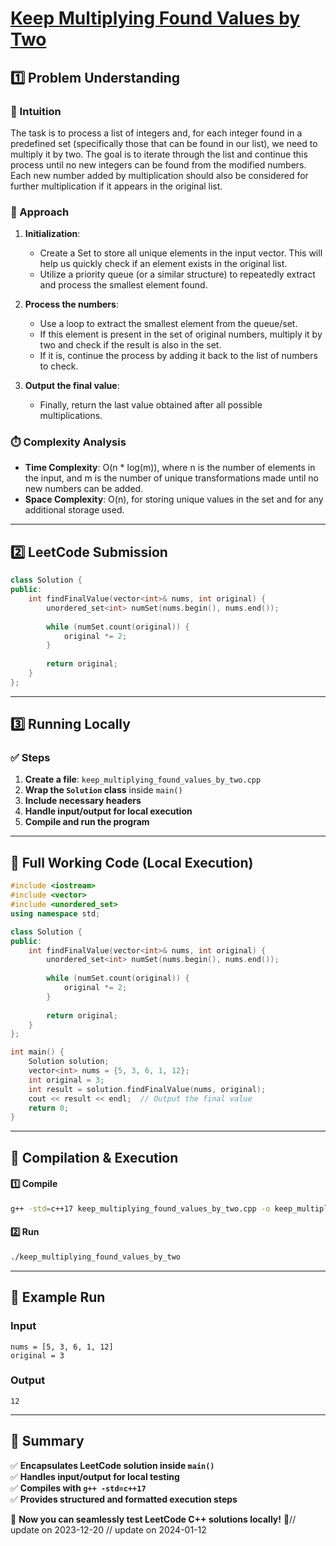 # **[Keep Multiplying Found Values by Two](https://leetcode.com/problems/keep-multiplying-found-values-by-two/description/)**  

## **1️⃣ Problem Understanding**  
### **📌 Intuition**  
The task is to process a list of integers and, for each integer found in a predefined set (specifically those that can be found in our list), we need to multiply it by two. The goal is to iterate through the list and continue this process until no new integers can be found from the modified numbers. Each new number added by multiplication should also be considered for further multiplication if it appears in the original list.

### **🚀 Approach**  
1. **Initialization**: 
   - Create a Set to store all unique elements in the input vector. This will help us quickly check if an element exists in the original list.
   - Utilize a priority queue (or a similar structure) to repeatedly extract and process the smallest element found.

2. **Process the numbers**:
   - Use a loop to extract the smallest element from the queue/set. 
   - If this element is present in the set of original numbers, multiply it by two and check if the result is also in the set.
   - If it is, continue the process by adding it back to the list of numbers to check. 

3. **Output the final value**: 
   - Finally, return the last value obtained after all possible multiplications.

### **⏱️ Complexity Analysis**  
- **Time Complexity**: O(n * log(m)), where n is the number of elements in the input, and m is the number of unique transformations made until no new numbers can be added.
- **Space Complexity**: O(n), for storing unique values in the set and for any additional storage used.

---  

## **2️⃣ LeetCode Submission**  
```cpp
class Solution {
public:
    int findFinalValue(vector<int>& nums, int original) {
        unordered_set<int> numSet(nums.begin(), nums.end());
        
        while (numSet.count(original)) {
            original *= 2;
        }
        
        return original;
    }
};
```  

---  

## **3️⃣ Running Locally**  
### **✅ Steps**  
1. **Create a file**: `keep_multiplying_found_values_by_two.cpp`  
2. **Wrap the `Solution` class** inside `main()`  
3. **Include necessary headers**  
4. **Handle input/output for local execution**  
5. **Compile and run the program**  

---  

## **📝 Full Working Code (Local Execution)**  
```cpp
#include <iostream>
#include <vector>
#include <unordered_set>
using namespace std;

class Solution {
public:
    int findFinalValue(vector<int>& nums, int original) {
        unordered_set<int> numSet(nums.begin(), nums.end());
        
        while (numSet.count(original)) {
            original *= 2;
        }
        
        return original;
    }
};

int main() {
    Solution solution;
    vector<int> nums = {5, 3, 6, 1, 12};
    int original = 3;
    int result = solution.findFinalValue(nums, original);
    cout << result << endl;  // Output the final value
    return 0;
}
```  

---  

## **🔧 Compilation & Execution**  
#### **1️⃣ Compile**  
```bash
g++ -std=c++17 keep_multiplying_found_values_by_two.cpp -o keep_multiplying_found_values_by_two
```  

#### **2️⃣ Run**  
```bash
./keep_multiplying_found_values_by_two
```  

---  

## **🎯 Example Run**  
### **Input**  
```
nums = [5, 3, 6, 1, 12]
original = 3
```  
### **Output**  
```
12
```  

---  

## **📌 Summary**  
✅ **Encapsulates LeetCode solution inside `main()`**  
✅ **Handles input/output for local testing**  
✅ **Compiles with `g++ -std=c++17`**  
✅ **Provides structured and formatted execution steps**  

🚀 **Now you can seamlessly test LeetCode C++ solutions locally!** 🚀// update on 2023-12-20
// update on 2024-01-12
